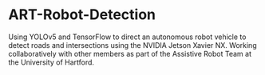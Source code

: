 # ART-Robot-Detection
Using YOLOv5 and TensorFlow to direct an autonomous robot vehicle to detect roads and intersections using the NVIDIA Jetson Xavier NX. Working collaboratively with other members as part of the Assistive Robot Team at the University of Hartford.
